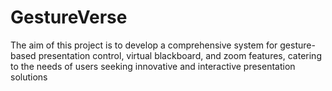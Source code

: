# GestureVerse
The aim of this project is to develop a comprehensive system for gesture-based presentation control, virtual blackboard, and zoom features, catering to the needs of users seeking innovative and interactive presentation solutions
